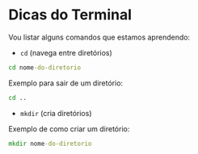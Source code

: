 # Dicas do Terminal

Vou listar alguns comandos que estamos aprendendo:

- `cd` (navega entre diretórios)
```cmd
cd nome-do-diretorio
```
Exemplo para sair de um diretório:
```cmd
cd ..
```

- `mkdir` (cria diretórios)

Exemplo de como criar um diretório:

```cmd
mkdir nome-do-diretorio
```





